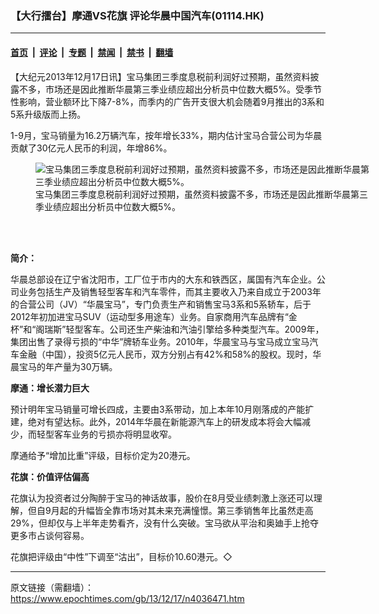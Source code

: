 ### 【大行擂台】摩通VS花旗 评论华晨中国汽车(01114.HK)

---

#### [首页](../../../..?n4036471) &nbsp;|&nbsp; [评论](../../../../../epoch-comment?n4036471) &nbsp;|&nbsp; [专题](../../../../../epoch-special?n4036471) &nbsp;|&nbsp; [禁闻](../../../../../epoch-news?n4036471) &nbsp;|&nbsp; [禁书](../../../../../books?n4036471) &nbsp;|&nbsp; [翻墙](https://github.com/gfw-breaker/nogfw/blob/master/README.md?n4036471)


<div class="post_content" id="artbody" itemprop="articleBody">
 <!-- article content begin -->
 <p>
  【大纪元2013年12月17日讯】宝马集团三季度息税前利润好过预期，虽然资料披露不多，市场还是因此推断华晨第三季业绩应超出分析员中位数大概5%。受季节性影响，营业额环比下降7-8%，而季内的广告开支很大机会随着9月推出的3系和5系升级版而上扬。
 </p>
 <p>
  1-9月，宝马销量为16.2万辆汽车，按年增长33%，期内估计宝马合营公司为华晨贡献了30亿元人民币的利润，年增86%。
 </p>
 <figure aria-describedby="caption-attachment-5675275" class="wp-caption aligncenter" id="attachment_5675275" style="width: 544px">
  <ok href=" https://i.epochtimes.com/assets/uploads/2013/12/1312170541282654.jpg" rel="noreferrer noopener" target="_blank">
   <img alt="宝马集团三季度息税前利润好过预期，虽然资料披露不多，市场还是因此推断华晨第三季业绩应超出分析员中位数大概5%。" class="size-large wp-image-5675275" src="https://i.epochtimes.com/assets/uploads/2013/12/1312170541282654.jpg" title="宝马集团三季度息税前利润好过预期，虽然资料披露不多，市场还是因此推断华晨第三季业绩应超出分析员中位数大概5%。"/>
  </ok>
  <br/><figcaption class="wp-caption-text" id="caption-attachment-5675275">
   宝马集团三季度息税前利润好过预期，虽然资料披露不多，市场还是因此推断华晨第三季业绩应超出分析员中位数大概5%。
  </figcaption><br/>
 </figure><br/>
 <p>
  <b>
   简介：
  </b>
 </p>
 <p>
  华晨总部设在辽宁省沈阳市，工厂位于市内的大东和铁西区，属国有汽车企业。公司业务包括生产及销售轻型客车和汽车零件，而其主要收入乃来自成立于2003年的合营公司（JV）“华晨宝马”，专门负责生产和销售宝马3系和5系轿车，后于2012年初加进宝马SUV（运动型多用途车）业务。自家商用汽车品牌有“金杯”和“阁瑞斯”轻型客车。公司还生产柴油和汽油引擎给多种类型汽车。2009年，集团出售了录得亏损的“中华”牌轿车业务。2010年，华晨宝马与宝马成立宝马汽车金融（中国），投资5亿元人民币，双方分别占有42%和58%的股权。现时，华晨宝马的年产量为30万辆。
 </p>
 <p>
  <b>
   摩通：增长潜力巨大
  </b>
 </p>
 <p>
  预计明年宝马销量可增长四成，主要由3系带动，加上本年10月刚落成的产能扩建，绝对有望达标。此外，2014年华晨在新能源汽车上的研发成本将会大幅减少，而轻型客车业务的亏损亦将明显收窄。
 </p>
 <p>
  摩通给予“增加比重”评级，目标价定为20港元。
 </p>
 <p>
  <b>
   花旗：价值评估偏高
  </b>
 </p>
 <p>
  花旗认为投资者过分陶醉于宝马的神话故事，股价在8月受业绩刺激上涨还可以理解，但自9月起的升幅皆全靠市场对其未来充满憧憬。第三季销售年比虽然走高29%，但却仅与上半年走势看齐，没有什么突破。宝马欲从平治和奥廸手上抢夺更多市占谈何容易。
 </p>
 <p>
  花旗把评级由“中性”下调至“沽出”，目标价10.60港元。◇
 </p>
 <!-- article content end -->
 <div id="below_article_ad">
 </div>
</div>


---

原文链接（需翻墙）：https://www.epochtimes.com/gb/13/12/17/n4036471.htm